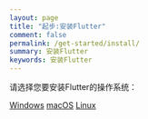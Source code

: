 ```yaml
---
layout: page
title: "起步:安装Flutter"
comment: false
permalink: /get-started/install/
summary: 安装Flutter
keywords: 安装Flutter
---
```


请选择您要安装Flutter的操作系统：

<div class="homepage__button_row">
  <a href="/setup-windows" class="get-started-button">Windows</a>
  <a href="/setup-macos" class="get-started-button">macOS</a>
  <a href="/setup-linux" class="get-started-button">Linux</a>
</div>


